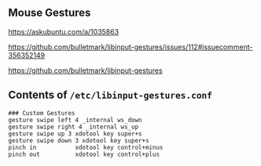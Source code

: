 ## Mouse Gestures

https://askubuntu.com/a/1035863

https://github.com/bulletmark/libinput-gestures/issues/112#issuecomment-356352149

https://github.com/bulletmark/libinput-gestures

## Contents of `/etc/libinput-gestures.conf`

```
### Custom Gestures
gesture swipe left 4 _internal ws_down
gesture swipe right 4 _internal ws_up
gesture swipe up 3 xdotool key super+s
gesture swipe down 3 xdotool key super+s
pinch in           xdotool key control+minus
pinch out          xdotool key control+plus
```
